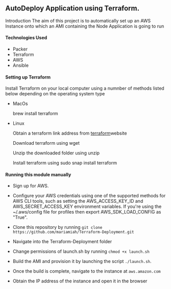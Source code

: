 ## AutoDeploy Application using Terraform.
Introduction
The aim of this project is to automatically set up an AWS Instance onto which an AMI containing the Node Application is going to run

#### Technologies Used
- Packer
- Terraform
- AWS
- Ansible

#### Setting up Terraform
Install Terraform on your local computer using a numnber of methods listed below depending on the operating system type
- MacOs

    brew install terraform
- Linux

    Obtain a terraform link address from [terraform](https://www.terraform.io/)website

    Download terraform using wget <link address>

    Unzip the downloaded folder using unzip <file name>

    Install terraform using sudo snap install terraform
#### Running this module manually
 - Sign up for AWS.
 
 - Configure your AWS credentials using one of the supported methods for AWS CLI tools, such as setting the AWS_ACCESS_KEY_ID and AWS_SECRET_ACCESS_KEY environment variables. If you're using the ~/.aws/config file for profiles then export AWS_SDK_LOAD_CONFIG as "True".
 
 - Clone this repository by running `git clone https://github.com/mariamiah/Terraform-Deployment.git`
 
 - Navigate into the Terraform-Deployment folder
 
 - Change permissions of launch.sh by running `chmod +x launch.sh`
 
 - Build the AMI and provision it by launching the script `./launch.sh`.
 
 - Once the build is complete, navigate to the instance at `aws.amazon.com`
 
 - Obtain the IP address of the instance and open it in the browser
